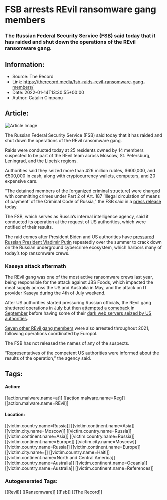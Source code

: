 # FSB arrests REvil ransomware gang members
### The Russian Federal Security Service (FSB) said today that it has raided and shut down the operations of the REvil ransomware gang.

## Information:
+ Source: The Record
+ Link: https://therecord.media/fsb-raids-revil-ransomware-gang-members/
+ Date: 2022-01-14T13:30:55+00:00
+ Author: Catalin Cimpanu


## Article:
![Article Image](https://therecord.media/wp-content/uploads/2021/09/REvil.png)

The Russian Federal Security Service (FSB) said today that it has raided and shut down the operations of the REvil ransomware gang.


Raids were conducted today at 25 residents owned by 14 members suspected to be part of the REvil team across Moscow, St. Petersburg, Leningrad, and the Lipetsk regions.


Authorities said they seized more than 426 million rubles, $600,000, and €500,000 in cash, along with cryptocurrency wallets, computers, and 20 expensive cars.


“The detained members of the [organized criminal structure] were charged with committing crimes under Part 2 of Art. 187 ‘Illegal circulation of means of payment’ of the Criminal Code of Russia,” the FSB said in a [press release](http://www.fsb.ru/fsb/press/message/single.htm%21id%3D10439388%40fsbMessage.html) today.


The FSB, which serves as Russia’s internal intelligence agency, said it conducted its operation at the request of US authorities, which were notified of their results.


The raid comes after President Biden and US authorities have [pressured Russian President Vladimir Putin](https://therecord.media/biden-raises-ransomware-topic-during-putin-phone-call/) repeatedly over the summer to crack down on the Russian underground cybercrime ecosystem, which harbors many of today’s top ransomware crews.


### Kaseya attack aftermath


The REvil gang was one of the most active ransomware crews last year, being responsible for the attack against JBS Foods, which impacted the meat supply across the US and Australia in May, and the attack on IT provider Kaseya during the 4th of July weekend.


After US authorities started pressuring Russian officials, the REvil gang shuttered operations in July but then [attempted a comeback in September](https://therecord.media/revil-ransomware-group-returns-following-kaseya-attack/) before having some of their [dark web servers seized by US authorities](https://therecord.media/revil-gang-shuts-down-for-the-second-time-after-its-tor-servers-were-hacked/).


[Seven other REvil gang members](https://therecord.media/europol-seven-revil-gandcrab-ransomware-affiliates-were-arrested-in-2021/) were also arrested throughout 2021, following operations coordinated by Europol.


The FSB has not released the names of any of the suspects.


“Representatives of the competent US authorities were informed about the results of the operation,” the agency said.





## Tags:

#### Action:
[[action.malware.name=at]] [[action.malware.name=Reg]] [[action.malware.name=REvil]]

#### Location:
[[victim.country.name=Russia]] [[victim.continent.name=Asia]] [[victim.city.name=Moscow]] [[victim.country.name=Russia]] [[victim.continent.name=Asia]] [[victim.country.name=Russia]] [[victim.continent.name=Europe]] [[victim.city.name=Moscow]] [[victim.country.name=Russia]] [[victim.continent.name=Europe]] [[victim.city.name=]] [[victim.country.name=Haiti]] [[victim.continent.name=North and Central America]] [[victim.country.name=Australia]] [[victim.continent.name=Oceania]] [[victim.country.name=Australia]] [[victim.continent.name=References]]

### Autogenerated Tags:
[[Revil]] [[Ransomware]] [[Fsb]] [[The Record]]

